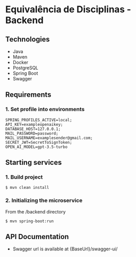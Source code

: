 # Equivalência de Disciplinas - Backend

## Technologies

- Java
- Maven
- Docker
- PostgreSQL
- Spring Boot
- Swagger

## Requirements

### 1. Set profile into environments

```
SPRING_PROFILES_ACTIVE=local;
API_KEY=exampleopenaikey;
DATABASE_HOST=127.0.0.1;
MAIL_PASSWORD=password;
MAIL_USERNAME=examplesender@gmail.com;
SECRET_JWT=SecretToSignToken;
OPEN_AI_MODEL=gpt-3.5-turbo
```

## Starting services

### 1. Build project

```
$ mvn clean install
```

### 2. Initializing the microservice

From the /backend directory
```
$ mvn spring-boot:run
```

## API Documentation

- Swagger url is available at {BaseUrl}/swagger-ui/